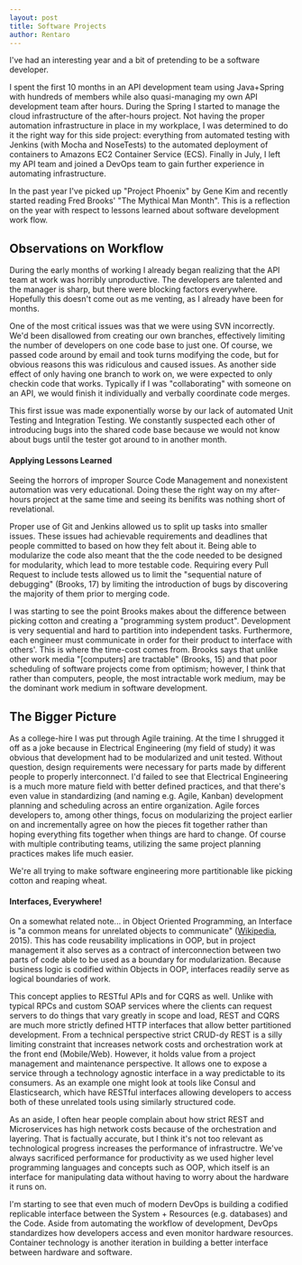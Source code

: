 ```yaml
---
layout: post
title: Software Projects 
author: Rentaro
---
```


I've had an interesting year and a bit of pretending to be a software developer. 

I spent the first 10 months in an API development team using Java+Spring with hundreds of members while also quasi-managing my own API development team after hours. During the Spring I started to manage the cloud infrastructure of the after-hours project. Not having the proper automation infrastructure in place in my workplace, I was determined to do it the right way for this side project: everything from automated testing with Jenkins (with Mocha and NoseTests) to the automated deployment of containers to Amazons EC2 Container Service (ECS). Finally in July, I left my API team and joined a DevOps team to gain further experience in automating infrastructure.

In the past year I've picked up "Project Phoenix" by Gene Kim and recently started reading Fred Brooks' "The Mythical Man Month". This is a reflection on the year with respect to lessons learned about software development work flow.

## Observations on Workflow

During the early months of working I already began realizing that the API team at work was horribly unproductive. The developers are talented and the manager is sharp, but there were blocking factors everywhere. Hopefully this doesn't come out as me venting, as I already have been for months.

One of the most critical issues was that we were using SVN incorrectly. We'd been disallowed from creating our own branches, effectively limiting the number of developers on one code base to just one. Of course, we passed code around by email and took turns modifying the code, but for obvious reasons this was ridiculous and caused issues. As another side effect of only having one branch to work on, we were expected to only checkin code that works. Typically if I was "collaborating" with someone on an API, we would finish it individually and verbally coordinate code merges.

This first issue was made exponentially worse by our lack of automated Unit Testing and Integration Testing. We constantly suspected each other of introducing bugs into the shared code base because we would not know about bugs until the tester got around to in another month.

#### Applying Lessons Learned

Seeing the horrors of improper Source Code Management and nonexistent automation was very educational. Doing these the right way on my after-hours project at the same time and seeing its benifits was nothing short of revelational.

Proper use of Git and Jenkins allowed us to split up tasks into smaller issues. These issues had achievable requirements and deadlines that people committed to based on how they felt about it. Being able to modularize the code also meant that the the code needed to be designed for modularity, which lead to more testable code. Requiring every Pull Request to include tests allowed us to limit the "sequential nature of debugging" (Brooks, 17) by limiting the introduction of bugs by discovering the majority of them prior to merging code.

I was starting to see the point Brooks makes about the difference between picking cotton and creating a "programming system product". Development is very sequential and hard to partition into independent tasks. Furthermore, each engineer must communicate in order for their product to interface with others'. This is where the time-cost comes from. Brooks says that unlike other work media "[computers] are tractable" (Brooks, 15) and that poor scheduling of software projects come from optimism; however, I think that rather than computers, people, the most intractable work medium, may be the dominant work medium in software development.

## The Bigger Picture

As a college-hire I was put through Agile training. At the time I shrugged it off as a joke because in Electrical Engineering (my field of study) it was obvious that development had to be modularized and unit tested. Without question, design requirements were necessary for parts made by different people to properly interconnect. I'd failed to see that Electrical Engineering is a much more mature field with better defined practices, and that there's even value in standardizing (and naming e.g. Agile, Kanban) development planning and scheduling across an entire organization. Agile forces developers to, among other things, focus on modularizing the project earlier on and incrementally agree on how the pieces fit together rather than hoping everything fits together when things are hard to change. Of course with multiple contributing teams, utilizing the same project planning practices makes life much easier.

We're all trying to make software engineering more partitionable like picking cotton and reaping wheat.

#### Interfaces, Everywhere!

On a somewhat related note... in Object Oriented Programming, an Interface is "a common means for unrelated objects to communicate" ([Wikipedia](https://en.wikipedia.org/wiki/Protocol_(object-oriented_programming)), 2015). This has code reusability implications in OOP, but in project management it also serves as a contract of interconnection between two parts of code able to be used as a boundary for modularization. Because business logic is codified within Objects in OOP, interfaces readily serve as logical boundaries of work.

This concept applies to RESTful APIs and for CQRS as well. Unlike with typical RPCs and custom SOAP services where the clients can request servers to do things that vary greatly in scope and load, REST and CQRS are much more strictly defined  HTTP interfaces that allow better partitioned development. From a technical perspective strict CRUD-dy REST is a silly limiting constraint that increases network costs and orchestration work at the front end (Mobile/Web). However, it holds value from a project management and maintenance perspective. It allows one to expose a service through a technology agnostic interface in a way predictable to its consumers. As an example one might look at tools like Consul and Elasticsearch, which have RESTful interfaces allowing developers to access both of these unrelated tools using similarly structured code.

As an aside, I often hear people complain about how strict REST and Microservices has high network costs because of the orchestration and layering. That is factually accurate, but I think it's not too relevant as technological progress increases the performance of infrastructre. We've always sacrificed performance for productivity as we used higher level programming languages and concepts such as OOP, which itself is an interface for manipulating data without having to worry about the hardware it runs on.

I'm starting to see that even much of modern DevOps is building a codified replicable interface between the System + Resources (e.g. databases) and the Code. Aside from automating the workflow of development, DevOps standardizes how developers access and even monitor hardware resources. Container technology is another iteration in building a better interface between hardware and software.






